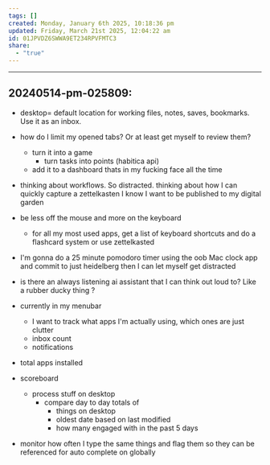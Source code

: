 ```yaml
---
tags: []
created: Monday, January 6th 2025, 10:18:36 pm
updated: Friday, March 21st 2025, 12:04:22 am
id: 01JPVDZ6SWWA9ET234RPVFMTC3
share:
  - "true"
---
```


---
## 20240514-pm-025809:
- desktop= default location for working files, notes, saves, bookmarks. Use it as an inbox. 
* how do I limit my opened tabs? Or at least get myself to review them? 
	* turn it into a game 
		* turn tasks into points (habitica api)
	* add it to a dashboard thats in my fucking face all the time
* thinking about workflows. So distracted. thinking about how I can quickly capture a zettelkasten I know I want to be published to my digital garden
* be less off the mouse and more on the keyboard 
	* for all my most used apps, get a list of keyboard shortcuts and do a flashcard system or use zettelkasted 
* I'm gonna do a 25 minute pomodoro timer using the oob Mac clock app and commit to just heidelberg then I can let myself get distracted 
* is there an always listening ai assistant that I can think out loud to? Like a rubber ducky thing ? 

* currently in my menubar 
	* I want to track what apps I'm actually using, which ones are just clutter 
	* inbox count 
	* notifications 
* total apps installed 
* scoreboard 
	* process stuff on desktop 
		* compare day to day totals of 
			* things on desktop 
			* oldest date based on last modified 
			* how many engaged with in the past 5 days 

* monitor how often I type the same things and flag them so they can be referenced for auto complete on globally 